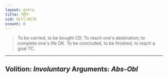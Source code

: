 ```yaml
---
layout: entry
title: འཁྱོལ་
vid: Hill:0175
vcount: 0
---
```

> To be carried, to be bought CD\. To reach one's destination; to complete one's life DK\. To be concluded, to be finished, to reach a goal TC\.

---
Volition: _Involuntary_
Arguments: _Abs-Obl_
---


